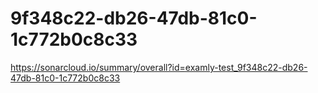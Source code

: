 # 9f348c22-db26-47db-81c0-1c772b0c8c33
https://sonarcloud.io/summary/overall?id=examly-test_9f348c22-db26-47db-81c0-1c772b0c8c33
